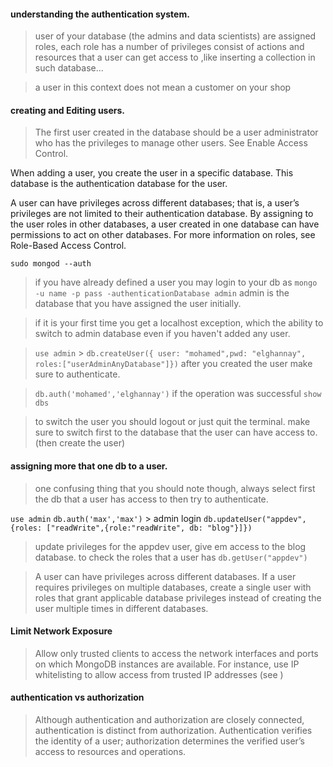 #### understanding the authentication system.

> user of your database (the admins and data scientists) are assigned roles, each role has a number of privileges consist of actions and resources that a user can get access to ,like inserting a collection in such database...

> a user in this context does not mean a customer on your shop

#### creating and Editing users.

> The first user created in the database should be a user administrator who has the privileges to manage other users. See Enable Access Control.

When adding a user, you create the user in a specific database. This database is the authentication database for the user.

A user can have privileges across different databases; that is, a user’s privileges are not limited to their authentication database. By assigning to the user roles in other databases, a user created in one database can have permissions to act on other databases. For more information on roles, see Role-Based Access Control.

`sudo mongod --auth`

> if you have already defined a user you may login to your db as `mongo -u name -p pass -authenticationDatabase admin` admin is the database that you have assigned the user initially.

> if it is your first time you get a localhost exception, which the ability to switch to admin database even if you haven't added any user.

> `use admin` > `db.createUser({ user: "mohamed",pwd: "elghannay", roles:["userAdminAnyDatabase"]})`
> after you created the user make sure to authenticate.

> `db.auth('mohamed','elghannay')` if the operation was successful `show dbs`

> to switch the user you should logout or just quit the terminal.
> make sure to switch first to the database that the user can have access to.(then create the user)

#### assigning more that one db to a user.

> one confusing thing that you should note though, always select first the db that a user has access to then try to authenticate.

`use admin`
`db.auth('max','max')` > admin login
`db.updateUser("appdev",{roles: ["readWrite",{role:"readWrite", db: "blog"}]})`

> update privileges for the appdev user, give em access to the blog database.
> to check the roles that a user has `db.getUser("appdev")`

> A user can have privileges across different databases. If a user requires privileges on multiple databases, create a single user with roles that grant applicable database privileges instead of creating the user multiple times in different databases.

#### Limit Network Exposure 

> Allow only trusted clients to access the network interfaces and ports on which MongoDB instances are available. For instance, use IP whitelisting to allow access from trusted IP addresses (see )

#### authentication vs authorization

> Although authentication and authorization are closely connected, authentication is distinct from authorization. Authentication verifies the identity of a user; authorization determines the verified user’s access to resources and operations.